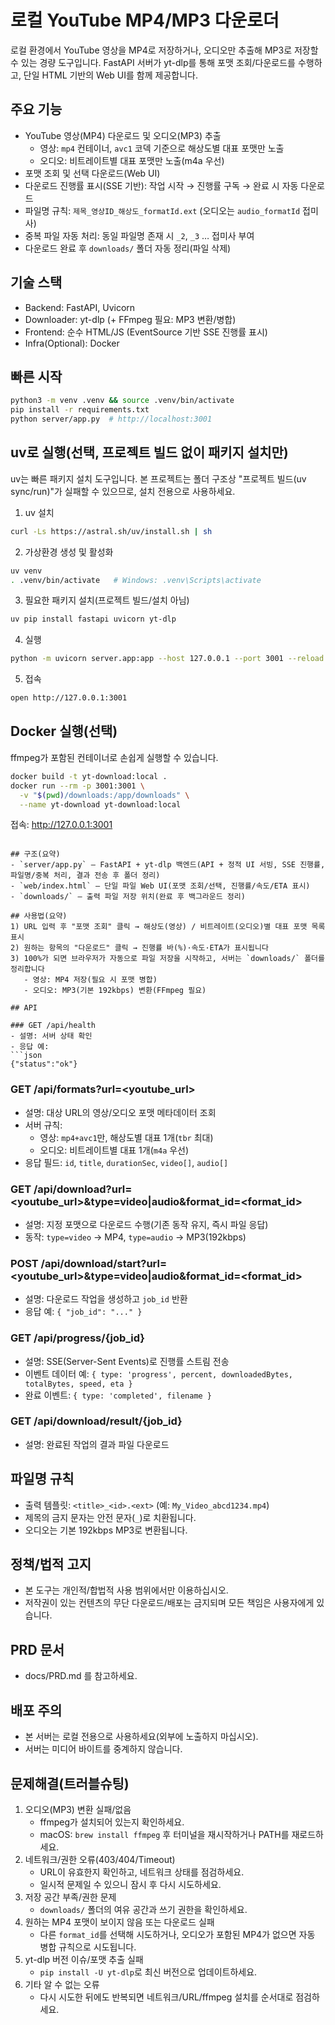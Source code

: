 # 로컬 YouTube MP4/MP3 다운로더

로컬 환경에서 YouTube 영상을 MP4로 저장하거나, 오디오만 추출해 MP3로 저장할 수 있는 경량 도구입니다. FastAPI 서버가 yt-dlp를 통해 포맷 조회/다운로드를 수행하고, 단일 HTML 기반의 Web UI를 함께 제공합니다.

## 주요 기능
- YouTube 영상(MP4) 다운로드 및 오디오(MP3) 추출
  - 영상: `mp4` 컨테이너, `avc1` 코덱 기준으로 해상도별 대표 포맷만 노출
  - 오디오: 비트레이트별 대표 포맷만 노출(m4a 우선)
- 포맷 조회 및 선택 다운로드(Web UI)
- 다운로드 진행률 표시(SSE 기반): 작업 시작 → 진행률 구독 → 완료 시 자동 다운로드
- 파일명 규칙: `제목_영상ID_해상도_formatId.ext` (오디오는 `audio_formatId` 접미사)
- 중복 파일 자동 처리: 동일 파일명 존재 시 `_2`, `_3` … 접미사 부여
- 다운로드 완료 후 `downloads/` 폴더 자동 정리(파일 삭제)

## 기술 스택
- Backend: FastAPI, Uvicorn
- Downloader: yt-dlp (+ FFmpeg 필요: MP3 변환/병합)
- Frontend: 순수 HTML/JS (EventSource 기반 SSE 진행률 표시)
- Infra(Optional): Docker

## 빠른 시작
```bash
python3 -m venv .venv && source .venv/bin/activate
pip install -r requirements.txt
python server/app.py  # http://localhost:3001
```

## uv로 실행(선택, 프로젝트 빌드 없이 패키지 설치만)
uv는 빠른 패키지 설치 도구입니다. 본 프로젝트는 폴더 구조상 "프로젝트 빌드(uv sync/run)"가 실패할 수 있으므로, 설치 전용으로 사용하세요.

1) uv 설치
```bash
curl -Ls https://astral.sh/uv/install.sh | sh
```
2) 가상환경 생성 및 활성화
```bash
uv venv
. .venv/bin/activate   # Windows: .venv\Scripts\activate
```
3) 필요한 패키지 설치(프로젝트 빌드/설치 아님)
```bash
uv pip install fastapi uvicorn yt-dlp
```
4) 실행
```bash
python -m uvicorn server.app:app --host 127.0.0.1 --port 3001 --reload
```
5) 접속
```bash
open http://127.0.0.1:3001
```

## Docker 실행(선택)
ffmpeg가 포함된 컨테이너로 손쉽게 실행할 수 있습니다.

```bash
docker build -t yt-download:local .
docker run --rm -p 3001:3001 \
  -v "$(pwd)/downloads:/app/downloads" \
  --name yt-download yt-download:local
```
접속: http://127.0.0.1:3001
```

## 구조(요약)
- `server/app.py` — FastAPI + yt-dlp 백엔드(API + 정적 UI 서빙, SSE 진행률, 파일명/중복 처리, 결과 전송 후 폴더 정리)
- `web/index.html` — 단일 파일 Web UI(포맷 조회/선택, 진행률/속도/ETA 표시)
- `downloads/` — 출력 파일 저장 위치(완료 후 백그라운드 정리)

## 사용법(요약)
1) URL 입력 후 "포맷 조회" 클릭 → 해상도(영상) / 비트레이트(오디오)별 대표 포맷 목록 표시
2) 원하는 항목의 "다운로드" 클릭 → 진행률 바(%)·속도·ETA가 표시됩니다
3) 100%가 되면 브라우저가 자동으로 파일 저장을 시작하고, 서버는 `downloads/` 폴더를 정리합니다
   - 영상: MP4 저장(필요 시 포맷 병합)
   - 오디오: MP3(기본 192kbps) 변환(FFmpeg 필요)

## API

### GET /api/health
- 설명: 서버 상태 확인
- 응답 예:
```json
{"status":"ok"}
```

### GET /api/formats?url=<youtube_url>
- 설명: 대상 URL의 영상/오디오 포맷 메타데이터 조회
- 서버 규칙:
  - 영상: `mp4+avc1`만, 해상도별 대표 1개(`tbr` 최대)
  - 오디오: 비트레이트별 대표 1개(`m4a` 우선)
- 응답 필드: `id`, `title`, `durationSec`, `video[]`, `audio[]`

### GET /api/download?url=<youtube_url>&type=video|audio&format_id=<format_id>
- 설명: 지정 포맷으로 다운로드 수행(기존 동작 유지, 즉시 파일 응답)
- 동작: `type=video` → MP4, `type=audio` → MP3(192kbps)

### POST /api/download/start?url=<youtube_url>&type=video|audio&format_id=<format_id>
- 설명: 다운로드 작업을 생성하고 `job_id` 반환
- 응답 예: `{ "job_id": "..." }`

### GET /api/progress/{job_id}
- 설명: SSE(Server-Sent Events)로 진행률 스트림 전송
- 이벤트 데이터 예: `{ type: 'progress', percent, downloadedBytes, totalBytes, speed, eta }`
- 완료 이벤트: `{ type: 'completed', filename }`

### GET /api/download/result/{job_id}
- 설명: 완료된 작업의 결과 파일 다운로드

## 파일명 규칙
- 출력 템플릿: `<title>_<id>.<ext>` (예: `My_Video_abcd1234.mp4`)
- 제목의 금지 문자는 안전 문자(`_`)로 치환됩니다.
- 오디오는 기본 192kbps MP3로 변환됩니다.

## 정책/법적 고지
- 본 도구는 개인적/합법적 사용 범위에서만 이용하십시오.
- 저작권이 있는 컨텐츠의 무단 다운로드/배포는 금지되며 모든 책임은 사용자에게 있습니다.

## PRD 문서
- docs/PRD.md 를 참고하세요.

## 배포 주의
- 본 서버는 로컬 전용으로 사용하세요(외부에 노출하지 마십시오).
- 서버는 미디어 바이트를 중계하지 않습니다.

## 문제해결(트러블슈팅)
1) 오디오(MP3) 변환 실패/없음
   - ffmpeg가 설치되어 있는지 확인하세요.
   - macOS: `brew install ffmpeg` 후 터미널을 재시작하거나 PATH를 재로드하세요.
2) 네트워크/권한 오류(403/404/Timeout)
   - URL이 유효한지 확인하고, 네트워크 상태를 점검하세요.
   - 일시적 문제일 수 있으니 잠시 후 다시 시도하세요.
3) 저장 공간 부족/권한 문제
   - `downloads/` 폴더의 여유 공간과 쓰기 권한을 확인하세요.
4) 원하는 MP4 포맷이 보이지 않음 또는 다운로드 실패
   - 다른 `format_id`를 선택해 시도하거나, 오디오가 포함된 MP4가 없으면 자동 병합 규칙으로 시도됩니다.
5) yt-dlp 버전 이슈/포맷 추출 실패
   - `pip install -U yt-dlp`로 최신 버전으로 업데이트하세요.
6) 기타 알 수 없는 오류
   - 다시 시도한 뒤에도 반복되면 네트워크/URL/ffmpeg 설치를 순서대로 점검하세요.


